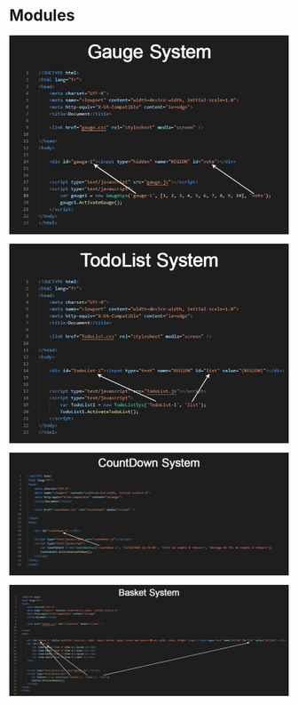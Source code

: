 # Modules

![alt text](https://github.com/AlexBelin/Modules2/blob/master/screen_gauge_3.jpg?raw=true)

![alt text](https://github.com/AlexBelin/Modules2/blob/master/screen_TodoList.jpg?raw=true)

![alt text](https://github.com/AlexBelin/Modules2/blob/master/screen_countdown.jpg?raw=true)

![alt text](https://github.com/AlexBelin/Modules2/blob/master/screen_basket_2.jpg?raw=true)
